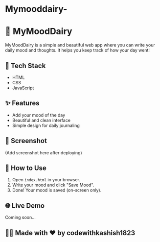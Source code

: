 # Mymooddairy-
# 🧠 MyMoodDairy

MyMoodDairy is a simple and beautiful web app where you can write your daily mood and thoughts. It helps you keep track of how your day went!

## 🔧 Tech Stack

- HTML
- CSS
- JavaScript

## ✨ Features

- Add your mood of the day
- Beautiful and clean interface
- Simple design for daily journaling

## 📸 Screenshot

(Add screenshot here after deploying)

## 🚀 How to Use

1. Open `index.html` in your browser.
2. Write your mood and click "Save Mood".
3. Done! Your mood is saved (on-screen only).

## 🌐 Live Demo

Coming soon...

## 👩‍💻 Made with ❤️ by codewithkashish1823 
